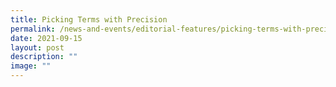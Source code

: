```yaml
---
title: Picking Terms with Precision
permalink: /news-and-events/editorial-features/picking-terms-with-precision/
date: 2021-09-15
layout: post
description: ""
image: ""
---
```

